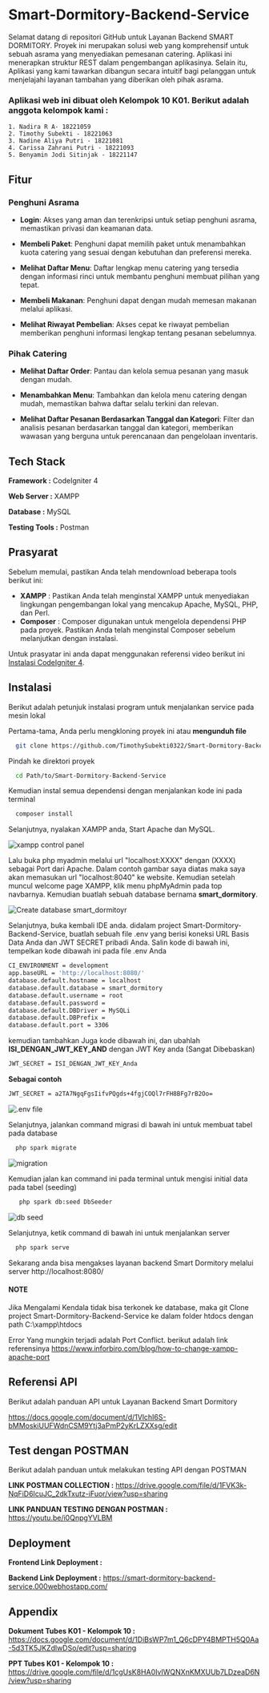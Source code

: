# Smart-Dormitory-Backend-Service

Selamat datang di repositori GitHub untuk Layanan Backend SMART DORMITORY. Proyek ini merupakan solusi web yang komprehensif untuk sebuah asrama yang menyediakan pemesanan catering. Aplikasi ini menerapkan struktur REST dalam pengembangan aplikasinya. Selain itu, Aplikasi yang kami tawarkan dibangun secara intuitif bagi pelanggan untuk menjelajahi layanan tambahan yang diberikan oleh pihak asrama.

### Aplikasi web ini dibuat oleh Kelompok 10 K01. Berikut adalah anggota kelompok kami :

```
1. Nadira R A- 18221059
2. Timothy Subekti - 18221063
3. Nadine Aliya Putri - 18221081
4. Carissa Zahrani Putri - 18221093
5. Benyamin Jodi Sitinjak - 18221147
```


## Fitur

### Penghuni Asrama

- **Login**: Akses yang aman dan terenkripsi untuk setiap penghuni asrama, memastikan privasi dan keamanan data.

- **Membeli Paket**: Penghuni dapat memilih paket untuk menambahkan kuota catering yang sesuai dengan kebutuhan dan preferensi mereka.

- **Melihat Daftar Menu**: Daftar lengkap menu catering yang tersedia dengan informasi rinci untuk membantu penghuni membuat pilihan yang tepat.

- **Membeli Makanan**: Penghuni dapat dengan mudah memesan makanan melalui aplikasi.

- **Melihat Riwayat Pembelian**: Akses cepat ke riwayat pembelian memberikan penghuni informasi lengkap tentang pesanan sebelumnya.

### Pihak Catering

- **Melihat Daftar Order**: Pantau dan kelola semua pesanan yang masuk dengan mudah.

- **Menambahkan Menu**: Tambahkan dan kelola menu catering dengan mudah, memastikan bahwa daftar selalu terkini dan relevan.

- **Melihat Daftar Pesanan Berdasarkan Tanggal dan Kategori**: Filter dan analisis pesanan berdasarkan tanggal dan kategori, memberikan wawasan yang berguna untuk perencanaan dan pengelolaan inventaris.
## Tech Stack

**Framework :** CodeIgniter 4

**Web Server :** XAMPP

**Database :** MySQL

**Testing Tools :** Postman
## Prasyarat

Sebelum memulai, pastikan Anda telah mendownload beberapa tools berikut ini:

- **XAMPP** : Pastikan Anda telah menginstal XAMPP untuk menyediakan lingkungan pengembangan lokal yang mencakup Apache, MySQL, PHP, dan Perl.
- **Composer** : Composer digunakan untuk mengelola dependensi PHP pada proyek. Pastikan Anda telah menginstal Composer sebelum melanjutkan dengan instalasi.

Untuk prasyatar ini anda dapat menggunakan referensi video berikut ini [Instalasi CodeIgniter 4](https://youtu.be/UhpzEne6omo?si=RTYhK_HoLrGbvm8f).

## Instalasi

Berikut adalah petunjuk instalasi program untuk menjalankan service pada mesin lokal

Pertama-tama, Anda perlu mengkloning proyek ini atau **mengunduh file**

```bash
  git clone https://github.com/TimothySubekti0322/Smart-Dormitory-Backend-Service.git
```

Pindah ke direktori proyek

```bash
  cd Path/to/Smart-Dormitory-Backend-Service
```

Kemudian instal semua dependensi dengan menjalankan kode ini pada terminal

```bash
  composer install
```

Selanjutnya, nyalakan XAMPP anda, Start Apache dan MySQL. 

![xampp control panel](https://res.cloudinary.com/djkckue0o/image/upload/v1702023164/README%20LSTI/dznhrgrwtsgopfm1g20o.png)

Lalu buka php myadmin melalui url "localhost:XXXX" dengan (XXXX) sebagai Port dari Apache. Dalam contoh gambar saya diatas maka saya akan memasukan url "localhost:8040" ke website. Kemudian setelah muncul welcome page XAMPP, klik menu phpMyAdmin pada top navbarnya. Kemudian buatlah sebuah database bernama **smart_dormitory**.

![Create database smart_dormitoyr](https://res.cloudinary.com/djkckue0o/image/upload/v1702023678/README%20LSTI/sasw53gtedj80yrkwszp.jpg)

Selanjutnya, buka kembali IDE anda. didalam project Smart-Dormitory-Backend-Service, buatlah sebuah file .env yang berisi koneksi URL Basis Data Anda dan JWT SECRET pribadi Anda. Salin kode di bawah ini, tempelkan kode dibawah ini pada file .env Anda

```bash
CI_ENVIRONMENT = development
app.baseURL = 'http://localhost:8080/'
database.default.hostname = localhost
database.default.database = smart_dormitory
database.default.username = root
database.default.password =
database.default.DBDriver = MySQLi
database.default.DBPrefix =
database.default.port = 3306
```
kemudian tambahkan Juga kode dibawah ini, dan ubahlah **ISI_DENGAN_JWT_KEY_AND** dengan JWT Key anda (Sangat Dibebaskan)

```bash
JWT_SECRET = ISI_DENGAN_JWT_KEY_Anda
```

**Sebagai contoh**

```bash
JWT_SECRET = a2TA7NgqFgsIifvPQgds+4fgjCOQl7rFH8BFg7rB2Oo=
```
![.env file](https://res.cloudinary.com/djkckue0o/image/upload/v1702024760/README%20LSTI/sc2bzxztc52zqwovmuw6.png)

Selanjutnya, jalankan command migrasi di bawah ini untuk membuat tabel pada database

```bash
  php spark migrate
```

![migration](https://res.cloudinary.com/djkckue0o/image/upload/v1702032125/README%20LSTI/y4xby2hv35jtwrdrxd7c.png)

Kemudian jalan kan command ini pada terminal untuk mengisi initial data pada tabel (seeding)
```bash
   php spark db:seed DbSeeder
```
![db seed](https://res.cloudinary.com/djkckue0o/image/upload/v1702032125/README%20LSTI/jib5r20etueewlerej1f.png)

Selanjutnya, ketik command di bawah ini untuk menjalankan server

```bash
  php spark serve
```

Sekarang anda bisa mengakses layanan backend Smart Dormitory melalui server http://localhost:8080/

#### NOTE
Jika Mengalami Kendala tidak bisa terkonek ke database, maka git Clone project Smart-Dormitory-Backend-Service ke dalam folder htdocs dengan path C:\xampp\htdocs

Error Yang mungkin terjadi adalah Port Conflict. berikut adalah link referensinya https://www.inforbiro.com/blog/how-to-change-xampp-apache-port

## Referensi API

Berikut adalah panduan API untuk Layanan Backend Smart Dormitory

https://docs.google.com/document/d/1VlchI6S-bMMoskiUUFWdnCSM9Ytj3aPmP2yKrLZXXsg/edit


## Test dengan POSTMAN

Berikut adalah panduan untuk melakukan testing API dengan POSTMAN

**LINK POSTMAN COLLECTION :**  https://drive.google.com/file/d/1FVK3k-NqFiD6IcuJC_2dkTxutz-iFuor/view?usp=sharing

**LINK PANDUAN TESTING DENGAN POSTMAN :** https://youtu.be/i0QnpgYVLBM
## Deployment

**Frontend Link Deployment :**

**Backend Link Deployment :** https://smart-dormitory-backend-service.000webhostapp.com/


## Appendix

**Dokument Tubes K01 - Kelompok 10 :** https://docs.google.com/document/d/1DiBsWP7m1_Q6cDPY4BMPTH5Q0Aa-5d3TK5JKZdlwDSo/edit?usp=sharing

**PPT Tubes K01 - Kelompok 10 :** https://drive.google.com/file/d/1cgUsK8HA0IvIWQNXnKMXUUb7LDzeaD6N/view?usp=sharing